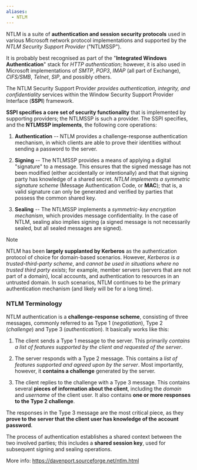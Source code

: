 ```yaml
---
aliases:
  - NTLM
---
```

NTLM is a suite of **authentication and session security protocols** used in various Microsoft network protocol implementations and supported by the *NTLM Security Support Provider* ("NTLMSSP"). 

It is probably best recognised as part of the "**Integrated Windows Authentication**" stack for *HTTP authentication*; however, it is also used in Microsoft implementations of *SMTP*, *POP3*, *IMAP* (all part of Exchange), *CIFS/SMB*, *Telnet*, *SIP*, and possibly others.

The NTLM Security Support Provider *provides authentication, integrity, and confidentiality* services within the Window Security Support Provider Interface (**SSPI**) framework. 

**SSPI specifies a core set of security functionality** that is implemented by supporting providers; the NTLMSSP is such a provider. The SSPI specifies, and the **NTLMSSP implements**, the following core operations:

1. **Authentication** -- NTLM provides a challenge-response authentication mechanism, in which clients are able to prove their identities without sending a password to the server.
   
2. **Signing** -- The NTLMSSP provides a means of applying a digital "signature" to a message. This ensures that the signed message has not been modified (either accidentally or intentionally) and that that signing party has knowledge of a shared secret. *NTLM implements a symmetric signature scheme* (Message Authentication Code, or **MAC**); that is, a valid signature can only be generated and verified by parties that possess the common shared key.
   
3. **Sealing** -- The NTLMSSP implements a *symmetric-key encryption mechanism*, which provides message confidentiality. In the case of NTLM, sealing also implies signing (a signed message is not necessarily sealed, but all sealed messages are signed).

> [!note] 
> 
> NTLM has been **largely supplanted by Kerberos** as the authentication protocol of choice for domain-based scenarios. However, *Kerberos is a trusted-third-party scheme*, and *cannot be used in situations where no trusted third party exists*; for example, member servers (servers that are not part of a domain), local accounts, and authentication to resources in an untrusted domain. In such scenarios, NTLM continues to be the primary authentication mechanism (and likely will be for a long time).

### NTLM Terminology

NTLM authentication is a **challenge-response scheme**, consisting of three messages, commonly referred to as Type 1 (*negotiation*), Type 2 (*challenge*) and Type 3 (*authentication*). It basically works like this:

1. The client sends a Type 1 message to the server. This primarily *contains a list of features supported by the client and requested of the server*.
   
2. The server responds with a Type 2 message. This contains a *list of features supported and agreed upon by the server*. Most importantly, however, it **contains a challenge** generated by the server.
   
3. The client replies to the challenge with a Type 3 message. This contains several **pieces of information about the client**, including the *domain* and *username* of the client user. It also contains **one or more responses to the Type 2 challenge**.

The responses in the Type 3 message are the most critical piece, as they **prove to the server that the client user has knowledge of the account password**.

The process of authentication establishes a shared context between the two involved parties; this includes a **shared session key**, used for subsequent signing and sealing operations.


More info: https://davenport.sourceforge.net/ntlm.html

